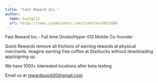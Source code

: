 ```yaml
---
title: "Fast Reward Inc."
author:
  name: huytg115
  url: https://news.ycombinator.com/item?id=39911886
---
```

Fast Reward Inc.- Full time Onsite&#x2F;Hyper iOS Mobile Co-founder

Quick Rewards remove all frictions of earning rewards at physical merchants. Imagine earning free coffee at Starbucks without downloading app&#x2F;signing up.

We have 1000+ interested locations after beta testing.

Email us at rewardquick00@gmail.com
